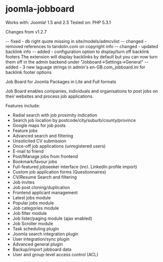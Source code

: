joomla-jobboard
===============

Works with: Joomla! 1.5 and 2.5
Tested on: PHP 5.3.1

Changes from v1.2.7

-- fixed - db right quote missing in site/models/admcvlist
-- changed - removed references to tandolin.com on copyright info
-- changed - updated backlink info
-- added - configuration option to display/turn off backlink footers
           The extension will display backlinks by default but you can now turn them off in the admin backend under "Jobboard->Settings->General"
-- added - 3 new laguage strings in admin's en-GB.com_jobboard.ini for backlink footer options

Job Board for Joomla Packages in Lite and Full formats

Job Board enables companies, individuals and organisations to post jobs on their websites and process job applications.

Features include:

- Radial search with job proximity indication
- Search job location by postcode/city/suburb/county/province
- Google maps for job posts
- Feature jobs
- Advanced search and filtering
- Unsolicited CV submission
- Once-off job applications (unregistered users)
- E-mail to friend
- Post/Manage jobs from frontend
- Bookmark/favour jobs
- Full-featured jobseeker interface (incl. LinkedIn profile import)
- Custom job application forms (Questionnaires)
- CV/Resume Search and filtering
- Job invites
- Job post cloning/duplication
- Frontend applicant management
- Latest jobs module
- Popular jobs module
- Job categories module
- Job filter module
- Job lister/paging module (ajax enabled)
- Job Scroller module
- Task scheduling plugin
- Joomla search integration plugin
- User integration/sync plugin
- Advanced general plugin
- Backup/import jobboard data
- User and group-level access control (ACL)  
